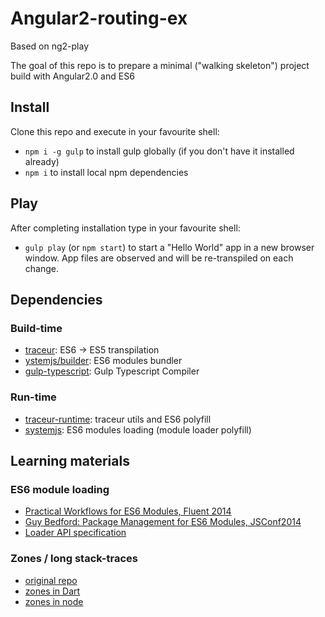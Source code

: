 Angular2-routing-ex
========

Based on ng2-play

The goal of this repo is to prepare a minimal ("walking skeleton") project build with Angular2.0 and ES6

## Install

Clone this repo and execute in your favourite shell:

* `npm i -g gulp` to install gulp globally (if you don't have it installed already)
* `npm i` to install local npm dependencies

## Play

After completing installation type in your favourite shell:

* `gulp play` (or `npm start`) to start a "Hello World" app in a new browser window. App files are observed and will be re-transpiled on each change.

## Dependencies

### Build-time

* [traceur](https://github.com/google/traceur-compiler): ES6 -> ES5 transpilation
* [ystemjs/builder](https://github.com/systemjs/builder): ES6 modules bundler
* [gulp-typescript](https://github.com/ivogabe/gulp-typescript): Gulp Typescript Compiler

### Run-time

* [traceur-runtime](https://github.com/google/traceur-compiler): traceur utils and ES6 polyfill
* [systemjs](https://github.com/systemjs/systemjs): ES6 modules loading (module loader polyfill)

## Learning materials

### ES6 module loading

* [Practical Workflows for ES6 Modules, Fluent 2014](https://www.youtube.com/watch?v=0VUjM-jJf2U)
* [Guy Bedford: Package Management for ES6 Modules, JSConf2014](https://www.youtube.com/watch?v=szJjsduHBQQ)
* [Loader API specification](http://whatwg.github.io/loader/)

### Zones / long stack-traces

* [original repo](https://github.com/angular/zone.js)
* [zones in Dart](https://www.dartlang.org/articles/zones/)
* [zones in node](http://strongloop.com/strongblog/comparing-node-js-promises-trycatch-zone-js-angular/)